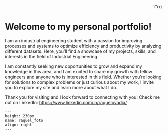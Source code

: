 <div align="right">
    בס’’ד
<div align="left">  
  
# Welcome to my personal portfolio! 
I am an industrial engineering student with a passion for improving processes and systems to optimize efficiency and productivity by analyzing different datasets. Here, you’ll find a showcase of my projects, skills, and interests in the field of Industrial Engineering.

I am constantly seeking new opportunities to grow and expand my knowledge in this area, and I am excited to share my growth with fellow engineers and anyone who is interested in this field. Whether you’re looking for solutions to complex problems or just curious about my work, I invite you to explore my site and learn more about what I do.

Thank you for visiting and I look forward to connecting with you! 
Check me out on LinkedIn: https://www.linkedin.com/in/raquelovadia/

```{figure} ../raquel_foto.jpg
---
height: 230px
name: raquel_foto
align: right
---

```
  
  




```{tableofcontents}
```


